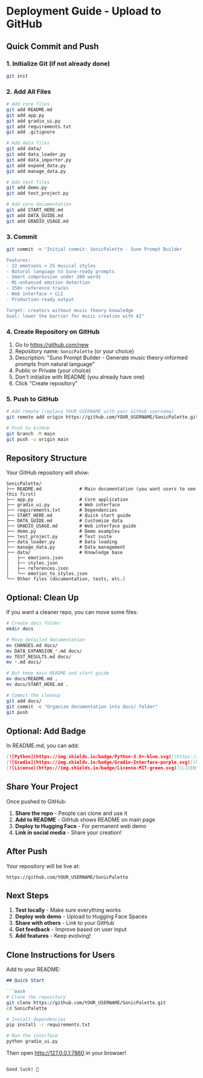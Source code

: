 # Deployment Guide - Upload to GitHub

## Quick Commit and Push

### 1. Initialize Git (if not already done)

```bash
git init
```

### 2. Add All Files

```bash
# Add core files
git add README.md
git add app.py
git add gradio_ui.py
git add requirements.txt
git add .gitignore

# Add data files
git add data/
git add data_loader.py
git add data_importer.py
git add expand_data.py
git add manage_data.py

# Add test files
git add demo.py
git add test_project.py

# Add core documentation
git add START_HERE.md
git add DATA_GUIDE.md
git add GRADIO_USAGE.md
```

### 3. Commit

```bash
git commit -m "Initial commit: SonicPalette - Suno Prompt Builder

Features:
- 22 emotions × 25 musical styles
- Natural language to Suno-ready prompts
- Smart compression under 200 words
- ML-enhanced emotion detection
- 150+ reference tracks
- Web interface + CLI
- Production-ready output

Target: creators without music theory knowledge
Goal: lower the barrier for music creation with AI"
```

### 4. Create Repository on GitHub

1. Go to https://github.com/new
2. Repository name: `SonicPalette` (or your choice)
3. Description: "Suno Prompt Builder - Generate music theory-informed prompts from natural language"
4. Public or Private (your choice)
5. Don't initialize with README (you already have one)
6. Click "Create repository"

### 5. Push to GitHub

```bash
# Add remote (replace YOUR_USERNAME with your GitHub username)
git remote add origin https://github.com/YOUR_USERNAME/SonicPalette.git

# Push to GitHub
git branch -M main
git push -u origin main
```

## Repository Structure

Your GitHub repository will show:

```
SonicPalette/
├── README.md              # Main documentation (you want users to see this first)
├── app.py                 # Core application
├── gradio_ui.py           # Web interface
├── requirements.txt       # Dependencies
├── START_HERE.md          # Quick start guide
├── DATA_GUIDE.md          # Customize data
├── GRADIO_USAGE.md        # Web interface guide
├── demo.py                # Demo examples
├── test_project.py        # Test suite
├── data_loader.py         # Data loading
├── manage_data.py         # Data management
├── data/                  # Knowledge base
│   ├── emotions.json
│   ├── styles.json
│   ├── references.json
│   └── emotion_to_styles.json
└── Other files (documentation, tests, etc.)
```

## Optional: Clean Up

If you want a cleaner repo, you can move some files:

```bash
# Create docs folder
mkdir docs

# Move detailed documentation
mv CHANGES.md docs/
mv DATA_EXPANSION_*.md docs/
mv TEST_RESULTS.md docs/
mv *.md docs/

# But keep main README and start guide
mv docs/README.md .
mv docs/START_HERE.md .

# Commit the cleanup
git add docs/
git commit -m "Organize documentation into docs/ folder"
git push
```

## Optional: Add Badge

In README.md, you can add:

```markdown
[![Python](https://img.shields.io/badge/Python-3.8+-blue.svg)](https://www.python.org/)
[![Gradio](https://img.shields.io/badge/Gradio-Interface-purple.svg)](https://gradio.app/)
[![License](https://img.shields.io/badge/License-MIT-green.svg)](LICENSE)
```

## Share Your Project

Once pushed to GitHub:

1. **Share the repo** - People can clone and use it
2. **Add to README** - GitHub shows README on main page
3. **Deploy to Hugging Face** - For permanent web demo
4. **Link in social media** - Share your creation!

## After Push

Your repository will be live at:
```
https://github.com/YOUR_USERNAME/SonicPalette
```

## Next Steps

1. **Test locally** - Make sure everything works
2. **Deploy web demo** - Upload to Hugging Face Spaces
3. **Share with others** - Link to your GitHub
4. **Get feedback** - Improve based on user input
5. **Add features** - Keep evolving!

## Clone Instructions for Users

Add to your README:

```markdown
## Quick Start

```bash
# Clone the repository
git clone https://github.com/YOUR_USERNAME/SonicPalette.git
cd SonicPalette

# Install dependencies
pip install -r requirements.txt

# Run the interface
python gradio_ui.py
```

Then open http://127.0.0.1:7860 in your browser!
```

Good luck! 🚀

